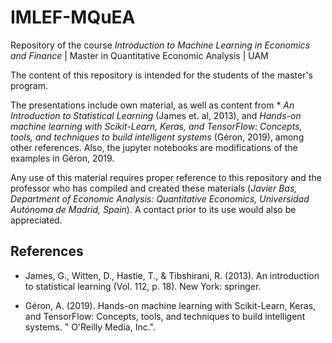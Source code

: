 # IMLEF-MQuEA
 Repository of the course *Introduction to Machine Learning in Economics and Finance* | Master in Quantitative Economic Analysis | UAM
 
 
The content of this repository is intended for the students of the master's program. 

The presentations include own material, as well as content from * *An Introduction to Statistical Learning* (James et. al, 2013), and *Hands-on machine learning with Scikit-Learn, Keras, and TensorFlow: Concepts, tools, and techniques to build intelligent systems* (Géron, 2019), among other references. Also, the jupyter notebooks are modifications of the examples in Géron, 2019.

Any use of this material requires proper reference to this repository and the professor who has compiled and created these materials (*Javier Bas, Department of Economic Analysis: Quantitative Economics, Universidad Autónoma de Madrid, Spain*). A contact prior to its use would also be appreciated. 

## References

- James, G., Witten, D., Hastie, T., & Tibshirani, R. (2013). An introduction to statistical learning (Vol. 112, p. 18). New York: springer.

- Géron, A. (2019). Hands-on machine learning with Scikit-Learn, Keras, and TensorFlow: Concepts, tools, and techniques to build intelligent systems. " O'Reilly Media, Inc.".

